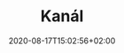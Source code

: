 ---
title: "Kanál"
date: 2020-08-17T15:02:56+02:00
draft: false

opening: "25.09.2020 18.00"
duration: "25.09.2020"
hours: "Pouze vernisáž"
---